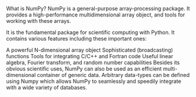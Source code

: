 What is NumPy?
NumPy is a general-purpose array-processing package. It provides a high-performance multidimensional array object, and tools for working with these arrays.

It is the fundamental package for scientific computing with Python. It contains various features including these important ones:

A powerful N-dimensional array object
Sophisticated (broadcasting) functions
Tools for integrating C/C++ and Fortran code
Useful linear algebra, Fourier transform, and random number capabilities
Besides its obvious scientific uses, NumPy can also be used as an efficient multi-dimensional container of generic data.
Arbitrary data-types can be defined using Numpy which allows NumPy to seamlessly and speedily integrate with a wide variety of databases.
